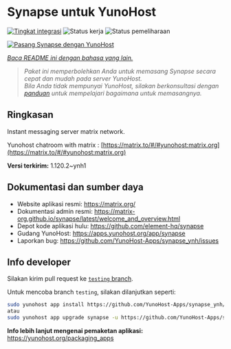 <!--
N.B.: README ini dibuat secara otomatis oleh <https://github.com/YunoHost/apps/tree/master/tools/readme_generator>
Ini TIDAK boleh diedit dengan tangan.
-->

# Synapse untuk YunoHost

[![Tingkat integrasi](https://apps.yunohost.org/badge/integration/synapse)](https://ci-apps.yunohost.org/ci/apps/synapse/)
![Status kerja](https://apps.yunohost.org/badge/state/synapse)
![Status pemeliharaan](https://apps.yunohost.org/badge/maintained/synapse)

[![Pasang Synapse dengan YunoHost](https://install-app.yunohost.org/install-with-yunohost.svg)](https://install-app.yunohost.org/?app=synapse)

*[Baca README ini dengan bahasa yang lain.](./ALL_README.md)*

> *Paket ini memperbolehkan Anda untuk memasang Synapse secara cepat dan mudah pada server YunoHost.*  
> *Bila Anda tidak mempunyai YunoHost, silakan berkonsultasi dengan [panduan](https://yunohost.org/install) untuk mempelajari bagaimana untuk memasangnya.*

## Ringkasan

Instant messaging server matrix network.

Yunohost chatroom with matrix : [https://matrix.to/#/#yunohost:matrix.org](https://matrix.to/#/#yunohost:matrix.org)


**Versi terkirim:** 1.120.2~ynh1
## Dokumentasi dan sumber daya

- Website aplikasi resmi: <https://matrix.org/>
- Dokumentasi admin resmi: <https://matrix-org.github.io/synapse/latest/welcome_and_overview.html>
- Depot kode aplikasi hulu: <https://github.com/element-hq/synapse>
- Gudang YunoHost: <https://apps.yunohost.org/app/synapse>
- Laporkan bug: <https://github.com/YunoHost-Apps/synapse_ynh/issues>

## Info developer

Silakan kirim pull request ke [`testing` branch](https://github.com/YunoHost-Apps/synapse_ynh/tree/testing).

Untuk mencoba branch `testing`, silakan dilanjutkan seperti:

```bash
sudo yunohost app install https://github.com/YunoHost-Apps/synapse_ynh/tree/testing --debug
atau
sudo yunohost app upgrade synapse -u https://github.com/YunoHost-Apps/synapse_ynh/tree/testing --debug
```

**Info lebih lanjut mengenai pemaketan aplikasi:** <https://yunohost.org/packaging_apps>
